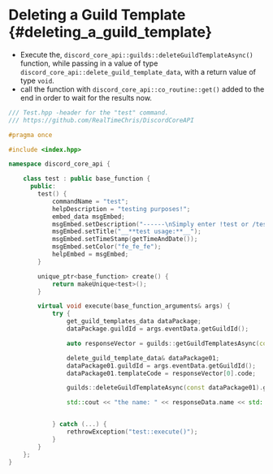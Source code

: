 Deleting a Guild Template {#deleting_a_guild_template}
============
- Execute the, `discord_core_api::guilds::deleteGuildTemplateAsync()` function, while passing in a value of type `discord_core_api::delete_guild_template_data`, with a return value of type `void`.
- call the function with `discord_core_api::co_routine::get()` added to the end in order to wait for the results now.

```cpp
/// Test.hpp -header for the "test" command.
/// https://github.com/RealTimeChris/DiscordCoreAPI

#pragma once

#include <index.hpp>

namespace discord_core_api {

	class test : public base_function {
	  public:
		test() {
			commandName = "test";
			helpDescription = "testing purposes!";
			embed_data msgEmbed;
			msgEmbed.setDescription("------\nSimply enter !test or /test!\n------");
			msgEmbed.setTitle("__**test usage:**__");
			msgEmbed.setTimeStamp(getTimeAndDate());
			msgEmbed.setColor("fe_fe_fe");
			helpEmbed = msgEmbed;
		}

		unique_ptr<base_function> create() {
			return makeUnique<test>();
		}

		virtual void execute(base_function_arguments& args) {
			try {
				get_guild_templates_data dataPackage;
				dataPackage.guildId = args.eventData.getGuildId();

				auto responseVector = guilds::getGuildTemplatesAsync(const dataPackage).get();

				delete_guild_template_data& dataPackage01;
				dataPackage01.guildId = args.eventData.getGuildId();
				dataPackage01.templateCode = responseVector[0].code;

				guilds::deleteGuildTemplateAsync(const dataPackage01).get();

				std::cout << "the name: " << responseData.name << std::endl;


			} catch (...) {
				rethrowException("test::execute()");
			}
		}
	};
}
```
